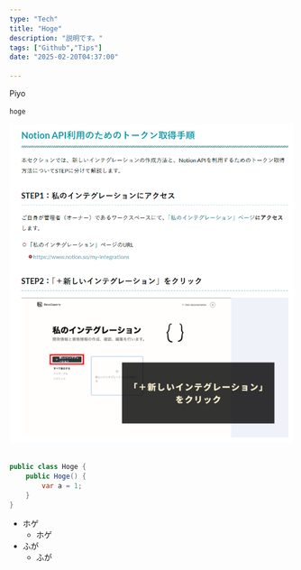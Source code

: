 ```yaml
---
type: "Tech"
title: "Hoge"
description: "説明です。"
tags: ["Github","Tips"]
date: "2025-02-20T04:37:00"

---
```


Piyo

`hoge` 



![](./B4081A2A862F8F7BE6E22EE655C90D2A.png)



```csharp

public class Hoge { 
    public Hoge() {
        var a = 1;
    }
}

```




* ホゲ
    * ホゲ
* ふが
    * ふが


